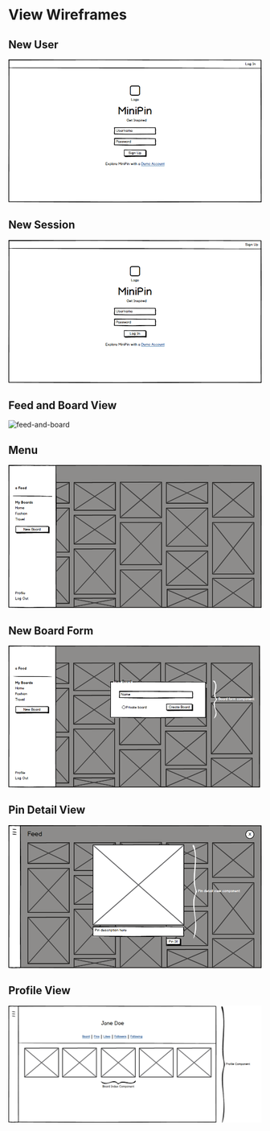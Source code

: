# View Wireframes

## New User
![new-user]

## New Session
![new-session]

## Feed and Board View
![feed-and-board]

## Menu
![menu]

## New Board Form
![new-board-form]

## Pin Detail View
![pin-detail-view]

## Profile View
![profile]

[new-user]: ./wireframes/new_user.png
[new-session]: ./wireframes/new_session.png
[feed-and-board]: ./wireframes/feed_and_board.png
[menu]: ./wireframes/menu_pop_out.png
[new-board-form]: ./wireframes/new_board_form.png
[pin-detail-view]: ./wireframes/pin_detail.png
[profile]: ./wireframes/profile_view.png

